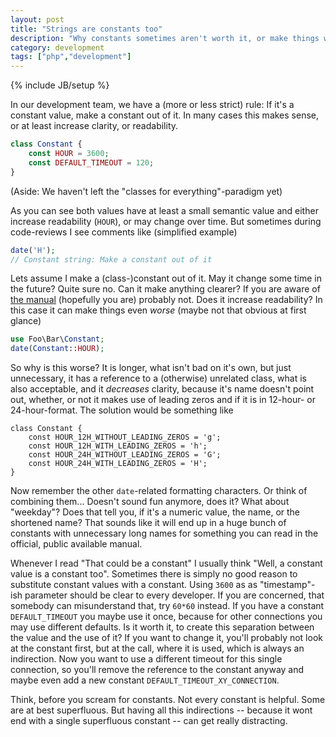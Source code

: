 ```yaml
---
layout: post
title: "Strings are constants too"
description: "Why constants sometimes aren't worth it, or make things worse"
category: development
tags: ["php","development"]
---
```

{% include JB/setup %}

In our development team, we have a (more or less strict) rule: If it's a constant value,
make a constant out of it. In many cases this makes sense, or at least increase clarity,
or readability.

```php
class Constant {
    const HOUR = 3600;
    const DEFAULT_TIMEOUT = 120;
}
```

(Aside: We haven't left the "classes for everything"-paradigm yet)

As you can see both values have at least a small semantic value and either increase
readability (`HOUR`), or may change over time. But sometimes during code-reviews I
see comments like (simplified example)

```php
date('H');
// Constant string: Make a constant out of it
```

Lets assume I make a (class-)constant out of it. May it change some time in the future?
Quite sure no. Can it make anything clearer? If you are aware of [the manual](http://php.net/function.date)
(hopefully you are) probably not. Does it increase readability? In this case
it can make things even _worse_ (maybe not that obvious at first glance)

```php
use Foo\Bar\Constant;
date(Constant::HOUR);
```

So why is this worse? It is longer, what isn't bad on it's own, but just unnecessary,
it has a reference to a (otherwise) unrelated class, what is also acceptable,  and it
_decreases_ clarity, because it's name doesn't point out, whether, or not it makes use
of leading zeros and if it is in 12-hour- or 24-hour-format. The solution would be
something like

```
class Constant {
    const HOUR_12H_WITHOUT_LEADING_ZEROS = 'g';
    const HOUR_12H_WITH_LEADING_ZEROS = 'h';
    const HOUR_24H_WITHOUT_LEADING_ZEROS = 'G';
    const HOUR_24H_WITH_LEADING_ZEROS = 'H';
}
```

Now remember the other `date`-related formatting characters. Or think of
combining them... Doesn't sound fun anymore, does it? What about "weekday"? Does that
tell you, if it's a numeric value, the name, or the shortened name? That sounds like it
will end up in a huge bunch of constants with unnecessary long names for something you
can read in the official, public available manual.

Whenever I read "That could be a constant" I usually think "Well, a constant value is a
constant too". Sometimes there is simply no good reason to substitute constant values with a
constant. Using `3600` as as "timestamp"-ish parameter should be clear to every
developer. If you are concerned, that somebody can misunderstand that, try `60*60` instead.
If you have a constant `DEFAULT_TIMEOUT` you maybe use it once, because for other connections
you may use different defaults. Is it worth it, to create this separation between the value
and the use of it? If you want to change it, you'll probably not look at the constant first,
but at the call, where it is used, which is always an indirection. Now you want to use a
different timeout for this single connection, so you'll remove the reference to the constant
anyway and maybe even add a new constant `DEFAULT_TIMEOUT_XY_CONNECTION`.

Think, before you scream for constants. Not every constant is helpful. Some are at best
superfluous. But having all this indirections -- because it wont end with a single superfluous
constant -- can get really distracting.
